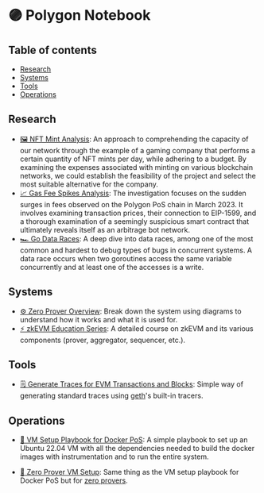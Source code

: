 # 🟣 Polygon Notebook

## Table of contents

- [Research](#research)
- [Systems](#systems)
- [Tools](#tools)
- [Operations](#operations)

## Research

- [🖼️ NFT Mint Analysis](research/nft-mint-analysis/README.md): An approach to comprehending the capacity of our network through the example of a gaming company that performs a certain quantity of NFT mints per day, while adhering to a budget. By examining the expenses associated with minting on various blockchain networks, we could establish the feasibility of the project and select the most suitable alternative for the company.
- [📈 Gas Fee Spikes Analysis](research/gas-fee-spikes-analysis/README.md): The investigation focuses on the sudden surges in fees observed on the Polygon PoS chain in March 2023. It involves examining transaction prices, their connection to EIP-1599, and a thorough examination of a seemingly suspicious smart contract that ultimately reveals itself as an arbitrage bot network.
- [🏎️ Go Data Races](research/go-data-races/README.md): A deep dive into data races, among one of the most common and hardest to debug types of bugs in concurrent systems. A data race occurs when two goroutines access the same variable concurrently and at least one of the accesses is a write.

## Systems

- [⚙️ Zero Prover Overview](zero-prover/Overview.md): Break down the system using diagrams to understand how it works and what it is used for.
- [⚡️ zkEVM Education Series](https://drive.google.com/drive/u/1/folders/1X1A-00w2L07CJUC7KPeNqAsdw0e50m_i): A detailed course on zkEVM and its various components (prover, aggregator, sequencer, etc.).

## Tools

- [🗒️ Generate Traces for EVM Transactions and Blocks](tools/EVM_TRACER.md): Simple way of generating standard traces using [geth](https://github.com/ethereum/go-ethereum)'s built-in tracers.

## Operations

- [🐳 VM Setup Playbook for Docker PoS](docker-pos/VM.md): A simple playbook to set up an Ubuntu 22.04 VM with all the dependencies needed to build the docker images with instrumentation and to run the entire system.

- [🤖 Zero Prover VM Setup](zero-prover/VM.md): Same thing as the VM setup playbook for Docker PoS but for [zero provers](https://github.com/mir-protocol/zero-provers).

